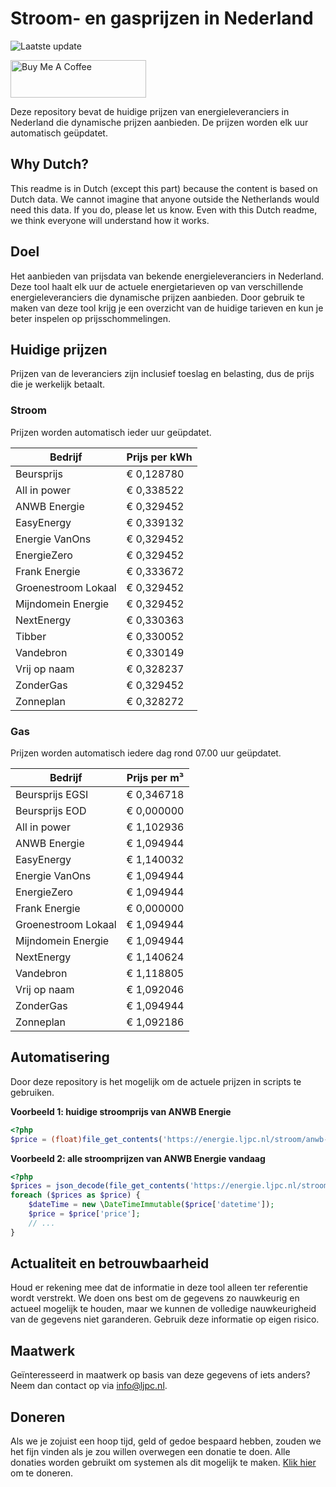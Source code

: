 # Stroom- en gasprijzen in Nederland

![Laatste update](https://img.shields.io/badge/laatste%20update-2023--08--17%2021%3A00%20CET-brightgreen)

<a href="https://www.buymeacoffee.com/Lars-" target="_blank"><img src="https://cdn.buymeacoffee.com/buttons/v2/default-orange.png" alt="Buy Me A Coffee" height="60" style="height: 60px !important;width: 217px !important;" ></a>

Deze repository bevat de huidige prijzen van energieleveranciers in Nederland die dynamische prijzen aanbieden. De prijzen worden elk uur automatisch geüpdatet.

## Why Dutch?

This readme is in Dutch (except this part) because the content is based on Dutch data. We cannot imagine that anyone outside the Netherlands would need this data. If you do, please let us know. Even with this Dutch readme, we think
everyone will understand how it works.

## Doel

Het aanbieden van prijsdata van bekende energieleveranciers in Nederland. Deze tool haalt elk uur de actuele energietarieven op van verschillende energieleveranciers die dynamische prijzen aanbieden. Door gebruik te maken van deze tool
krijg je een overzicht van de huidige tarieven en kun je beter inspelen op prijsschommelingen.

## Huidige prijzen

Prijzen van de leveranciers zijn inclusief toeslag en belasting, dus de prijs die je werkelijk betaalt.

### Stroom

Prijzen worden automatisch ieder uur geüpdatet.

 Bedrijf | Prijs per kWh 
---------|---------------
Beursprijs | € 0,128780
All in power | € 0,338522
ANWB Energie | € 0,329452
EasyEnergy | € 0,339132
Energie VanOns | € 0,329452
EnergieZero | € 0,329452
Frank Energie | € 0,333672
Groenestroom Lokaal | € 0,329452
Mijndomein Energie | € 0,329452
NextEnergy | € 0,330363
Tibber | € 0,330052
Vandebron | € 0,330149
Vrij op naam | € 0,328237
ZonderGas | € 0,329452
Zonneplan | € 0,328272


### Gas

Prijzen worden automatisch iedere dag rond 07.00 uur geüpdatet.

 Bedrijf | Prijs per m³ 
---------|--------------
Beursprijs EGSI | € 0,346718
Beursprijs EOD | € 0,000000
All in power | € 1,102936
ANWB Energie | € 1,094944
EasyEnergy | € 1,140032
Energie VanOns | € 1,094944
EnergieZero | € 1,094944
Frank Energie | € 0,000000
Groenestroom Lokaal | € 1,094944
Mijndomein Energie | € 1,094944
NextEnergy | € 1,140624
Vandebron | € 1,118805
Vrij op naam | € 1,092046
ZonderGas | € 1,094944
Zonneplan | € 1,092186


## Automatisering

Door deze repository is het mogelijk om de actuele prijzen in scripts te gebruiken.

**Voorbeeld 1: huidige stroomprijs van ANWB Energie**

```php
<?php
$price = (float)file_get_contents('https://energie.ljpc.nl/stroom/anwb-energie-nu.txt');

```

**Voorbeeld 2: alle stroomprijzen van ANWB Energie vandaag**

```php
<?php
$prices = json_decode(file_get_contents('https://energie.ljpc.nl/stroom/all-in-power-vandaag.json'),true);
foreach ($prices as $price) {
    $dateTime = new \DateTimeImmutable($price['datetime']);
    $price = $price['price'];
    // ...
}
```

## Actualiteit en betrouwbaarheid

Houd er rekening mee dat de informatie in deze tool alleen ter referentie wordt verstrekt. We doen ons best om de gegevens zo nauwkeurig en actueel mogelijk te houden, maar we kunnen de volledige nauwkeurigheid van de gegevens niet
garanderen. Gebruik deze informatie op eigen risico.

## Maatwerk

Geïnteresseerd in maatwerk op basis van deze gegevens of iets anders? Neem dan contact op
via [info@ljpc.nl](mailto:info@ljpc.nl?subject=Energie%20prijzen).

## Doneren

Als we je zojuist een hoop tijd, geld of gedoe bespaard hebben, zouden we het fijn vinden als je zou willen overwegen een
donatie te doen. Alle donaties worden gebruikt om systemen als dit mogelijk te
maken. [Klik hier](https://www.buymeacoffee.com/Lars-) om te doneren.
